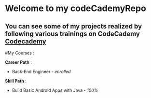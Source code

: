 # Welcome to my codeCademyRepo
You can see some of my __projects__ realized by following various trainings on __CodeCademy__
[Codecademy](https://www.codecademy.com/)
-----------------

#My Courses :

__Career Path__ :
* Back-End Engineer - *enrolled*

__Skill Path__ :
* Build Basic Android Apps with Java - *100%*
